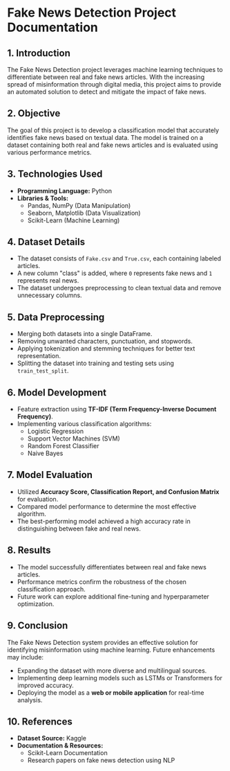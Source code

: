 # **Fake News Detection Project Documentation**

## **1\. Introduction**

The Fake News Detection project leverages machine learning techniques to differentiate between real and fake news articles. With the increasing spread of misinformation through digital media, this project aims to provide an automated solution to detect and mitigate the impact of fake news.

## **2\. Objective**

The goal of this project is to develop a classification model that accurately identifies fake news based on textual data. The model is trained on a dataset containing both real and fake news articles and is evaluated using various performance metrics.

## **3\. Technologies Used**

* **Programming Language:** Python  
* **Libraries & Tools:**  
  * Pandas, NumPy (Data Manipulation)  
  * Seaborn, Matplotlib (Data Visualization)  
  * Scikit-Learn (Machine Learning)

## **4\. Dataset Details**

* The dataset consists of `Fake.csv` and `True.csv`, each containing labeled articles.  
* A new column "class" is added, where `0` represents fake news and `1` represents real news.  
* The dataset undergoes preprocessing to clean textual data and remove unnecessary columns.

## **5\. Data Preprocessing**

* Merging both datasets into a single DataFrame.  
* Removing unwanted characters, punctuation, and stopwords.  
* Applying tokenization and stemming techniques for better text representation.  
* Splitting the dataset into training and testing sets using `train_test_split`.

## **6\. Model Development**

* Feature extraction using **TF-IDF (Term Frequency-Inverse Document Frequency)**.  
* Implementing various classification algorithms:  
  * Logistic Regression  
  * Support Vector Machines (SVM)  
  * Random Forest Classifier  
  * Naive Bayes

## **7\. Model Evaluation**

* Utilized **Accuracy Score, Classification Report, and Confusion Matrix** for evaluation.  
* Compared model performance to determine the most effective algorithm.  
* The best-performing model achieved a high accuracy rate in distinguishing between fake and real news.

## **8\. Results**

* The model successfully differentiates between real and fake news articles.  
* Performance metrics confirm the robustness of the chosen classification approach.  
* Future work can explore additional fine-tuning and hyperparameter optimization.

## **9\. Conclusion**

The Fake News Detection system provides an effective solution for identifying misinformation using machine learning. Future enhancements may include:

* Expanding the dataset with more diverse and multilingual sources.  
* Implementing deep learning models such as LSTMs or Transformers for improved accuracy.  
* Deploying the model as a **web or mobile application** for real-time analysis.

## **10\. References**

* **Dataset Source:** Kaggle  
* **Documentation & Resources:**  
  * Scikit-Learn Documentation  
  * Research papers on fake news detection using NLP